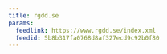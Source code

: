 ```yaml
---
title: rgdd.se
params:
  feedlink: https://www.rgdd.se/index.xml
  feedid: 5b8b317fa0768d8af327ecd9c92b0f80
---
```

